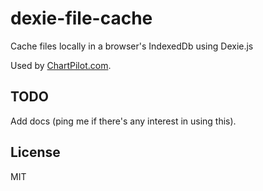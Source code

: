 # dexie-file-cache

Cache files locally in a browser's IndexedDb using Dexie.js

Used by [ChartPilot.com](https://chartpilot.com).

## TODO

Add docs (ping me if there's any interest in using this).

## License

MIT